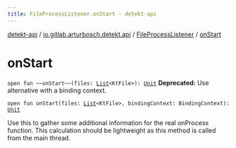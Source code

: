 ```yaml
---
title: FileProcessListener.onStart - detekt-api
---
```


[detekt-api](../../index.html) / [io.gitlab.arturbosch.detekt.api](../index.html) / [FileProcessListener](index.html) / [onStart](./on-start.html)

# onStart

`open fun ~~onStart~~(files: `[`List`](https://kotlinlang.org/api/latest/jvm/stdlib/kotlin.collections/-list/index.html)`<KtFile>): `[`Unit`](https://kotlinlang.org/api/latest/jvm/stdlib/kotlin/-unit/index.html)
**Deprecated:** Use alternative with a binding context.


`open fun onStart(files: `[`List`](https://kotlinlang.org/api/latest/jvm/stdlib/kotlin.collections/-list/index.html)`<KtFile>, bindingContext: BindingContext): `[`Unit`](https://kotlinlang.org/api/latest/jvm/stdlib/kotlin/-unit/index.html)

Use this to gather some additional information for the real onProcess function.
This calculation should be lightweight as this method is called from the main thread.

